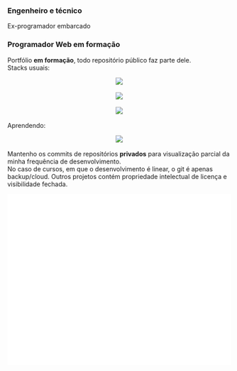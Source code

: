 ### Engenheiro e técnico

Ex-programador embarcado

### Programador Web em formação

Portfólio <b>em formação</b>, todo repositório público faz parte dele.</br>
Stacks usuais:

<p align="center">
  <a href="https://skillicons.dev">
    <img src="https://skillicons.dev/icons?i=html,css,js,git,github" />
  </a>
</p>
<p align="center">
  <a href="https://skillicons.dev">
    <img src="https://skillicons.dev/icons?i=c,dart,flutter,py" />
  </a>
</p>
<p align="center">
  <a href="https://skillicons.dev">
    <img src="https://skillicons.dev/icons?i=linux,bash,md,vscode,arduino,octave" />
  </a>
</p>
Aprendendo:
<p align="center">
  <a href="https://skillicons.dev">
    <img src="https://skillicons.dev/icons?i=django,jquery,react,postgres" />
  </a>
</p>

Mantenho os commits de repositórios <b>privados</b> para visualização parcial da minha frequência de desenvolvimento. </br>
No caso de cursos, em que o desenvolvimento é linear, o git é apenas backup/cloud. Outros projetos contém propriedade intelectual de licença e visibilidade fechada.

![Metrics](/github-metrics.svg)
